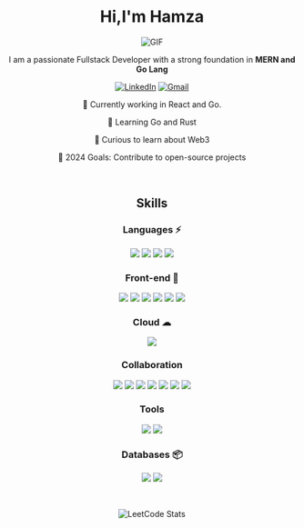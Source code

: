 <h1 align="center">Hi,I'm Hamza</h1>
<div align="center">
 <img alt="GIF" src="https://media4.giphy.com/media/11KzOet1ElBDz2/giphy.gif?cid=6c09b952ufa3xxbbm0mpuadm2zaik3wjp4m9luz2ly0lyz8d&ep=v1_internal_gif_by_id&rid=giphy.gif&ct=g"/>
  <br>

I am a passionate Fullstack Developer with a strong foundation in **MERN and Go Lang**

[![LinkedIn](https://img.shields.io/badge/LinkedIn-0077B5?style=for-the-badge&logo=linkedin&logoColor=white)](https://linkedin.com/in/mohdhamzarehman) [![Gmail](https://img.shields.io/badge/Gmail-D14836?style=for-the-badge&logo=gmail&logoColor=white)](mailto:mohdhamzarehman@gmail.com) 

🔭 Currently working in React and Go.

🌱 Learning Go and Rust

👯 Curious to learn about Web3

🚀 2024 Goals: Contribute to open-source projects

<br />

## Skills
### Languages ⚡
<img src="https://img.shields.io/badge/javascript-%23323330.svg?style=for-the-badge&logo=javascript&logoColor=%23F7DF1E" /> <img src="https://img.shields.io/badge/java-%23ED8B00.svg?style=for-the-badge&logo=java&logoColor=white" /> <img src="https://img.shields.io/badge/c++-%2300599C.svg?style=for-the-badge&logo=c%2B%2B&logoColor=white" /> <img src="https://img.shields.io/badge/python-3670A0?style=for-the-badge&logo=python&logoColor=ffdd54" />

### Front-end 🎨
<img src="https://img.shields.io/badge/Next-black?style=for-the-badge&logo=next.js&logoColor=white" /> <img src="https://img.shields.io/badge/react-%2320232a.svg?style=for-the-badge&logo=react&logoColor=%2361DAFB" /> <img src="https://img.shields.io/badge/tailwindcss-%2338B2AC.svg?style=for-the-badge&logo=tailwind-css&logoColor=white" /> <img src="https://img.shields.io/badge/html5-%23E34F26.svg?style=for-the-badge&logo=html5&logoColor=white" /> <img src="https://img.shields.io/badge/css3-%231572B6.svg?style=for-the-badge&logo=css3&logoColor=white"/> <img src="https://img.shields.io/badge/SASS-hotpink.svg?style=for-the-badge&logo=SASS&logoColor=white" /> 

<!-- 
### Back-end ⚙
<img src="https://img.shields.io/badge/node.js-6DA55F?style=for-the-badge&logo=node.js&logoColor=white" /> <img src="https://img.shields.io/badge/express.js-%23404d59.svg?style=for-the-badge&logo=express&logoColor=%2361DAFB" /> <img src="https://img.shields.io/badge/Postman-FF6C37?style=for-the-badge&logo=postman&logoColor=white" /> 
-->

### Cloud ☁
<img src="https://img.shields.io/badge/AWS-%23FF9900.svg?style=for-the-badge&logo=amazon-aws&logoColor=white" />

### Collaboration
<img src="https://img.shields.io/badge/git-%23F05033.svg?style=for-the-badge&logo=git&logoColor=white" /> <img src="https://img.shields.io/badge/github-%23121011.svg?style=for-the-badge&logo=github&logoColor=white" /> <img src="https://img.shields.io/badge/figma-%23F24E1E.svg?style=for-the-badge&logo=figma&logoColor=black)" /> <img src="https://img.shields.io/badge/Slack-4A154B?style=for-the-badge&logo=slack&logoColor=white" /> <img src="https://img.shields.io/badge/Notion-%23000000.svg?style=for-the-badge&logo=notion&logoColor=white"/> <img src="https://img.shields.io/badge/Trello-%23026AA7.svg?style=for-the-badge&logo=Trello&logoColor=white" /> <img src="https://img.shields.io/badge/jira-%230A0FFF.svg?style=for-the-badge&logo=jira&logoColor=white" />

### Tools
<img src="https://img.shields.io/badge/Visual%20Studio%20Code-0078d7.svg?style=for-the-badge&logo=visual-studio-code&logoColor=white" /> <img src="https://img.shields.io/badge/IntelliJIDEA-000000.svg?style=for-the-badge&logo=intellij-idea&logoColor=white" />

### Databases 📦
<img src="https://img.shields.io/badge/mysql-%2300f.svg?style=for-the-badge&logo=mysql&logoColor=white" /> <img src="https://img.shields.io/badge/MongoDB-%234ea94b.svg?style=for-the-badge&logo=mongodb&logoColor=white" />

<br/>
<!--[portfolio]: https://omeir.dev-->

<!-- Badges sourced from https://ileriayo.github.io/markdown-badges -->

<!--
**omeiirr/omeiirr** is a ✨ _special_ ✨ repository because its `README.md` (this file) appears on your GitHub profile.

Here are some ideas to get you started:

- 🔭 I’m currently working on ...
- 🌱 I’m currently learning ...
- 👯 I’m looking to collaborate on ...
- 🤔 I’m looking for help with ...
- 💬 Ask me about ...
- 📫 How to reach me: ...
- 😄 Pronouns: ...
- ⚡ Fun fact: ...
-->

  ![LeetCode Stats](https://leetcode.card.workers.dev/rehman_hamza?theme=auto&font=baloo&extension=null)

  </div>
</div>
